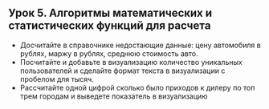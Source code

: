 ## Урок 5. Алгоритмы математических и статистических функций для расчета
- Досчитайте в справочнике недостающие данные: цену автомобиля в рублях, маржу в рублях, среднюю стоимость авто.
- Посчитайте и добавьте в визуализацию количество уникальных пользователей и сделайте формат текста в визуализации с пробелом для тысяч.
- Рассчитайте одной цифрой сколько было приходов к дилеру по топ трем городам и выведете показатель в визуализацию